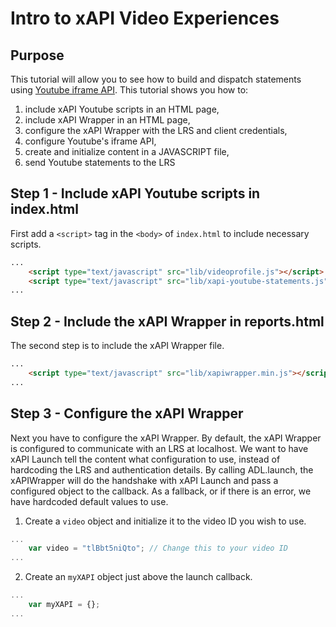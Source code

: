 # Intro to xAPI Video Experiences

## Purpose
This tutorial will allow you to see how to build and dispatch statements using 
[Youtube iframe API](https://developers.google.com/youtube/iframe_api_reference).
This tutorial shows you how to:
  1. include xAPI Youtube scripts in an HTML page,
  2. include xAPI Wrapper in an HTML page,
  3. configure the xAPI Wrapper with the LRS and client credentials,
  4. configure Youtube's iframe API,
  5. create and initialize content in a JAVASCRIPT file,
  6. send Youtube statements to the LRS

  ## Step 1 - Include xAPI Youtube scripts in index.html
  First add a `<script>` tag in the `<body>` of `index.html` to include necessary scripts.

  ``` html
  ...
      <script type="text/javascript" src="lib/videoprofile.js"></script>
      <script type="text/javascript" src="lib/xapi-youtube-statements.js"></script>
  ...
  ```

  ## Step 2 - Include the xAPI Wrapper in reports.html
  The second step is to include the xAPI Wrapper file.

  ``` html
  ...
      <script type="text/javascript" src="lib/xapiwrapper.min.js"></script>
  ...
  ```

  ## Step 3 - Configure the xAPI Wrapper
  Next you have to configure the xAPI Wrapper. By default, the xAPI Wrapper is configured to communicate with an LRS at localhost. We want to have xAPI Launch tell the content what configuration to use, instead of hardcoding the LRS and authentication details. By calling ADL.launch, the xAPIWrapper will do the handshake with xAPI Launch and pass a configured object to the callback. As a fallback, or if there is an error, we have hardcoded default values to use.

  1. Create a `video` object and initialize it to the video ID you wish to use.
  ``` javascript
  ...
      var video = "tlBbt5niQto"; // Change this to your video ID
  ...
  ```
  
  2. Create an `myXAPI` object just above the launch callback.
  ``` javascript
  ...
      var myXAPI = {};
  ...
  ```